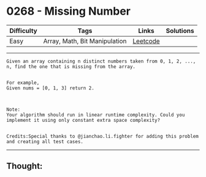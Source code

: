 # 0268 - Missing Number

Difficulty  | Tags | Links | Solutions
----------- | ---- | ----- | -----
Easy | Array, Math, Bit Manipulation | [Leetcode](https://leetcode.com/problems/missing-number/description/) |


-----------

```
Given an array containing n distinct numbers taken from 0, 1, 2, ..., n, find the one that is missing from the array.


For example,
Given nums = [0, 1, 3] return 2.



Note:
Your algorithm should run in linear runtime complexity. Could you implement it using only constant extra space complexity?


Credits:Special thanks to @jianchao.li.fighter for adding this problem and creating all test cases.
```

-----------

## Thought:
